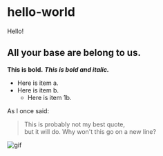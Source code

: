 # hello-world
Hello!
## All your base are belong to us.
**This is bold.** ***This is bold and italic.***
* Here is item a.
* Here is item b.
  * Here is item 1b.

As I once said:
> This is probably not my best quote,</br>
> but it will do.
> Why won't this go on a new line?

![gif](https://media1.giphy.com/media/5IKsrAbEcwrNS/200_s.gif)
